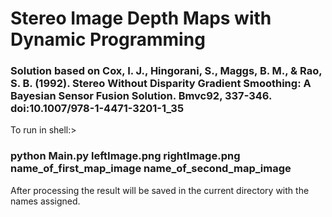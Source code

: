 # Stereo Image Depth Maps with Dynamic Programming

### Solution based on Cox, I. J., Hingorani, S., Maggs, B. M., &amp; Rao, S. B. (1992). Stereo Without Disparity Gradient Smoothing: A Bayesian Sensor Fusion Solution. Bmvc92, 337-346. doi:10.1007/978-1-4471-3201-1_35

To run in shell:> 
### python Main.py leftImage.png rightImage.png name_of_first_map_image name_of_second_map_image 

After processing the result will be saved in the current directory with the names assigned.
